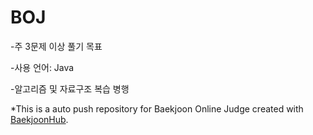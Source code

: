 # BOJ

-주 3문제 이상 풀기 목표  

-사용 언어: Java

-알고리즘 및 자료구조 복습 병행


*This is a auto push repository for Baekjoon Online Judge created with [BaekjoonHub](https://github.com/BaekjoonHub/BaekjoonHub).
